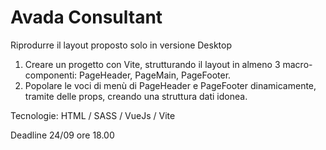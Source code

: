# Avada Consultant

Riprodurre il layout proposto solo in versione Desktop
1. Creare un progetto con Vite, strutturando il layout in almeno 3 macro-componenti: PageHeader, PageMain, PageFooter.
2. Popolare le voci di menù di PageHeader e PageFooter dinamicamente, tramite delle props, creando una struttura dati idonea.

Tecnologie: HTML / SASS / VueJs / Vite

Deadline
24/09 ore 18.00